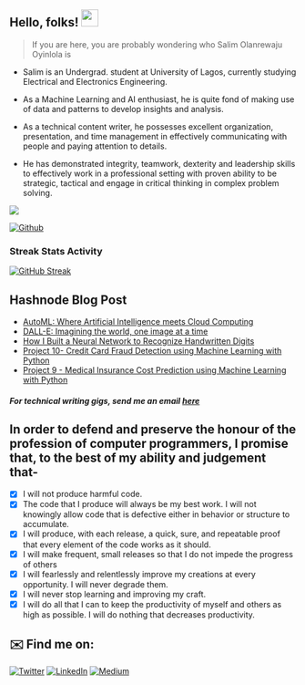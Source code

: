 ## Hello, folks! <img src="https://raw.githubusercontent.com/MartinHeinz/MartinHeinz/master/wave.gif" width="30px">

> If you are here, you are probably wondering who Salim Olanrewaju Oyinlola is 

- Salim is an Undergrad. student at University of Lagos, currently studying Electrical and Electronics Engineering.

- As a Machine Learning and AI enthusiast, he is quite fond of making use of data and patterns to develop insights and analysis.

- As a technical content writer, he possesses excellent organization, presentation, and time management in effectively communicating with people and paying attention to details. 

- He has demonstrated integrity, teamwork, dexterity and leadership skills to effectively work in a professional setting with proven ability to be strategic, tactical and engage in critical thinking in complex problem solving.
 
![](https://visitor-badge.laobi.icu/badge?page_id=salimcodes.salimcodes)

[![Github](https://img.shields.io/github/followers/salimcodes?label=Follow&style=social)](https://github.com/salimcodes)

### Streak Stats Activity
[![GitHub Streak](http://github-readme-streak-stats.herokuapp.com?user=salimcodes&theme=vue&date_format=M%20j%5B%2C%20Y%5D)](https://git.io/streak-stats)

## Hashnode Blog Post
<!-- HASHNODE:START -->
- [AutoML: Where Artificial Intelligence meets Cloud Computing](https://salimcodes.hashnode.dev/automl-where-artificial-intelligence-meets-cloud-computing)
- [DALL-E: Imagining the world, one image at a time](https://salimcodes.hashnode.dev/dall-e-imagining-the-world-one-image-at-a-time)
- [How I Built a Neural Network to Recognize Handwritten Digits](https://salimcodes.hashnode.dev/how-i-built-a-neural-network-to-recognize-handwritten-digits)
- [Project 10- Credit Card Fraud Detection using Machine Learning with Python](https://salimcodes.hashnode.dev/project-10-credit-card-fraud-detection-using-machine-learning-with-python)
- [Project 9 - Medical Insurance Cost Prediction using Machine Learning with Python](https://salimcodes.hashnode.dev/project-9-medical-insurance-cost-prediction-using-machine-learning-with-python)
<!-- HASHNODE:END -->

##### For technical writing gigs, send me an email [here](mailto:salimoyinlola@gmail.com)

## In order to defend and preserve the honour of the profession of computer programmers, I promise that, to the best of my ability and judgement that- 

- [x] I will not produce harmful code.
- [x] The code that I produce will always be my best work. I will not knowingly allow code that is defective either in behavior or structure to accumulate. 
- [x] I will produce, with each release, a quick, sure, and repeatable proof that every element of the code works as it should. 
- [x] I will make frequent, small releases so that I do not impede the progress of others
- [x] I will fearlessly and relentlessly improve my creations at every opportunity. I will never degrade them.
- [x] I will never stop learning and improving my craft.   
- [x] I will do all that I can to keep the productivity of myself and others as high as possible. I will do nothing that decreases productivity.

## ✉️ Find me on:

<p align="left"><a 
href="https://twitter.com/SalimOpines" target="_blank"><img alt="Twitter" 
src="https://img.shields.io/badge/twitter-%2312100E.svg?&style=for-the-badge&logo=twitter&logoColor=blue" /></a> <a 
href="https://www.linkedin.com/in/Salim-Oyinlola" target="_blank"><img alt="LinkedIn" 
src="https://img.shields.io/badge/linkedin-%2312100E.svg?&style=for-the-badge&logo=linkedin&logoColor=blue" /></a> <a 
href="https://medium.com/@salimopines" target="_blank"><img alt="Medium" 
src="https://img.shields.io/badge/medium-%2312100E.svg?&style=for-the-badge&logo=medium&logoColor=white" /></a><br><a 


